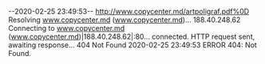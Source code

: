 --2020-02-25 23:49:53--  http://www.copycenter.md/artpoligraf.pdf%0D
Resolving www.copycenter.md (www.copycenter.md)... 188.40.248.62
Connecting to www.copycenter.md (www.copycenter.md)|188.40.248.62|:80... connected.
HTTP request sent, awaiting response... 404 Not Found
2020-02-25 23:49:53 ERROR 404: Not Found.

